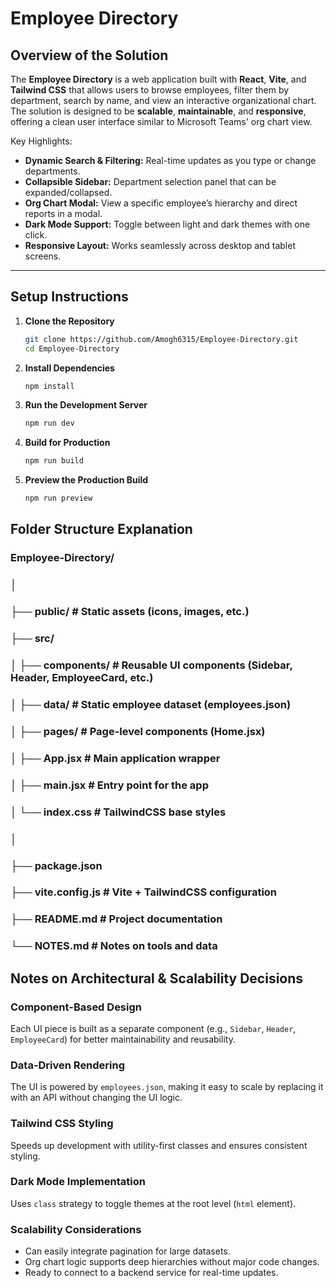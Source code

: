 # Employee Directory

## Overview of the Solution
The **Employee Directory** is a web application built with **React**, **Vite**, and **Tailwind CSS** that allows users to browse employees, filter them by department, search by name, and view an interactive organizational chart.  
The solution is designed to be **scalable**, **maintainable**, and **responsive**, offering a clean user interface similar to Microsoft Teams' org chart view.

Key Highlights:
- **Dynamic Search & Filtering:** Real-time updates as you type or change departments.
- **Collapsible Sidebar:** Department selection panel that can be expanded/collapsed.
- **Org Chart Modal:** View a specific employee’s hierarchy and direct reports in a modal.
- **Dark Mode Support:** Toggle between light and dark themes with one click.
- **Responsive Layout:** Works seamlessly across desktop and tablet screens.

---

## Setup Instructions
1. **Clone the Repository**
   ```bash
   git clone https://github.com/Amogh6315/Employee-Directory.git
   cd Employee-Directory
2. **Install Dependencies**
    ```bash
   npm install
3. **Run the Development Server**
   ```bash
   npm run dev
4. **Build for Production**
   ```bash
   npm run build
5. **Preview the Production Build**
   ```bash
   npm run preview


## Folder Structure Explanation
### Employee-Directory/
### │
### ├── public/                     # Static assets (icons, images, etc.)
### ├── src/
### │   ├── components/              # Reusable UI components (Sidebar, Header, EmployeeCard, etc.)
### │   ├── data/                    # Static employee dataset (employees.json)
### │   ├── pages/                   # Page-level components (Home.jsx)
### │   ├── App.jsx                  # Main application wrapper
### │   ├── main.jsx                 # Entry point for the app
### │   └── index.css                # TailwindCSS base styles
### │
### ├── package.json
### ├── vite.config.js               # Vite + TailwindCSS configuration
### ├── README.md                    # Project documentation
### └── NOTES.md                     # Notes on tools and data



## Notes on Architectural & Scalability Decisions

### Component-Based Design
Each UI piece is built as a separate component (e.g., `Sidebar`, `Header`, `EmployeeCard`) for better maintainability and reusability.

### Data-Driven Rendering
The UI is powered by `employees.json`, making it easy to scale by replacing it with an API without changing the UI logic.

### Tailwind CSS Styling
Speeds up development with utility-first classes and ensures consistent styling.

### Dark Mode Implementation
Uses `class` strategy to toggle themes at the root level (`html` element).

### Scalability Considerations
- Can easily integrate pagination for large datasets.
- Org chart logic supports deep hierarchies without major code changes.
- Ready to connect to a backend service for real-time updates.
